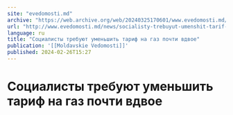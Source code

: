```yaml
---
site: "evedomosti.md"
archive: "https://web.archive.org/web/20240325170601/www.evedomosti.md/news/socialisty-trebuyut-umenshit-tarif-na-gaz-pochti-vdvoe"
url: "http://www.evedomosti.md/news/socialisty-trebuyut-umenshit-tarif-na-gaz-pochti-vdvoe"
language: ru
title: "Социалисты требуют уменьшить тариф на газ почти вдвое"
publication: '[[Moldavskie Vedomosti]]'
published: 2024-02-26T15:27
---
```


# Социалисты требуют уменьшить тариф на газ почти вдвое

